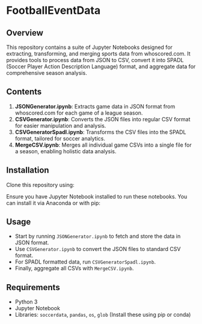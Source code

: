 # FootballEventData
## Overview
This repository contains a suite of Jupyter Notebooks designed for extracting, transforming, and merging sports data from whoscored.com. It provides tools to process data from JSON to CSV, convert it into SPADL (Soccer Player Action Description Language) format, and aggregate data for comprehensive season analysis.

## Contents
1. **JSONGenerator.ipynb**: Extracts game data in JSON format from whoscored.com for each game of a league season.
2. **CSVGenerator.ipynb**: Converts the JSON files into regular CSV format for easier manipulation and analysis.
3. **CSVGeneratorSpadl.ipynb**: Transforms the CSV files into the SPADL format, tailored for soccer analytics.
4. **MergeCSV.ipynb**: Merges all individual game CSVs into a single file for a season, enabling holistic data analysis.

## Installation
Clone this repository using:


Ensure you have Jupyter Notebook installed to run these notebooks. You can install it via Anaconda or with pip:

## Usage
- Start by running `JSONGenerator.ipynb` to fetch and store the data in JSON format.
- Use `CSVGenerator.ipynb` to convert the JSON files to standard CSV format.
- For SPADL formatted data, run `CSVGeneratorSpadl.ipynb`.
- Finally, aggregate all CSVs with `MergeCSV.ipynb`.

## Requirements
- Python 3
- Jupyter Notebook
- Libraries: `soccerdata`, `pandas`, `os`, `glob` (Install these using pip or conda)

